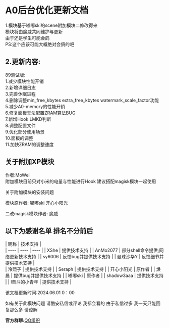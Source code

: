 # A0后台优化更新文档 <br>
1.模块基于嘟嘟ski的scene附加模块二修改得来 <br>
模块将由魔威共同维护与更新 <br>
由于还是学生可能会鸽 <br>
PS:这个应该可能大概绝对会鸽的吧 <br>
## 2.更新内容: <br>

89测试版: <br>
1.减少模块性能开销 <br>
2.新增详细日志 <br>
3.完善休眠进程 <br>
4.删除调整min_free_kbytes extra_free_kbytes  watermark_scale_factor功能 <br>
5.减少A0-memory的性能开销 <br>
6.修复面板无法配置ZRAM算法BUG <br>
7.新增Hook LMKD判断 <br>
8.调整配置文件 <br>
9.优化部分使用场景 <br>
10.面板的调整 <br>
11.加快ZRAM的调整速度 <br>


## 关于附加XP模块 <br>
作者:MoWei <br>
附加模块目前只对小米的电量与性能进行Hook 建议搭配magisk模块一起使用 <br>

关于附加模块的安装问题 <br>
 
模块原作者: 嘟嘟ski 开心小阳光 <br>

二改magisk模块作者: 魔威 <br>

## 以下为感谢名单 排名不分前后 <br>
|  昵称  | 技术支持 |  
|  ----  | ----  | ----  | 
|  XShe  | 提供技术支持 |
| AnMo2077 | 部分shell命令提供;网络更新技术支持 |
|  sy6006  | 反馈bug并提供技术支持 |
|  曼珠沙华Y  | 反馈细节并提供技术支持 |  
|  泠熙子  | 提供技术支持  | 
|  Seraph | 提供技术支持  | 
|  开心小阳光  | 原作者  | 
|  焕晨  | 提供bug并提供技术支持  | 
|  嘟嘟ski  | 原作者  | 
|  shadow3aaa  | 提供技术支持  | 
|  l奋斗的小青年  | 提供技术支持  | 

该文档更新时间:2024.06.01 0：00 <br>

如有关于此模块问题 请酷安私信或评论 我都会看的 由于私信过多 我一天只能回复那么多 请谅解 <br>

**官方群聊:**[QQ组织](https://qm.qq.com/cgi-bin/qm/qr?_wv=1027&k=pMRTaRASiuq1_BFlNzFsdcONyDojDzPF&authKey=gRTAkJocSGyNb6qvWfsuDP6pxPtJV2J%2F%2FVeWyjbhyzNDlX%2B%2F%2Fl%2BV%2F8A20lFE4NdS&noverify=0&group_code=939336948)
